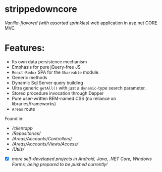 # strippedowncore
*Vanilla-flavored (with assorted sprinkles)* web application in asp.net CORE MVC
# Features:
- Its own data persistence mechanism
- Emphasis for pure jQuery-free JS
- `React-Redux` SPA for the `Shareable` module.
- Generic methods
- Dynamic Sql Server query building
- Ultra generic `getAll()` with just a `dynamic`-type search parameter.
- Stored procedure invocation through Dapper
- Pure user-written BEM-named CSS (no reliance on libraries/frameworks)
- `Areas` route

Found in:
- */clientapp*
- */Repositories/*
- */Areas/Accounts/Controllers/*
- */Areas/Accounts/Views/Access/*
- */Utils/*

- [x] *more self-developed projects in Android, Java, .NET Core, Windows Forms, being prepared to be pushed currently!*

